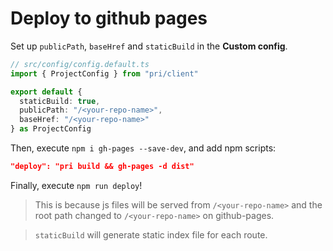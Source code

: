 # Deploy to github pages

Set up `publicPath`, `baseHref` and `staticBuild` in the **Custom config**.

```typescript
// src/config/config.default.ts
import { ProjectConfig } from "pri/client"

export default {
  staticBuild: true,
  publicPath: "/<your-repo-name>",
  baseHref: "/<your-repo-name>"
} as ProjectConfig
```

Then, execute `npm i gh-pages --save-dev`, and add npm scripts:

```json
"deploy": "pri build && gh-pages -d dist"
```

Finally, execute `npm run deploy`!

> This is because js files will be served from `/<your-repo-name>` and the root path changed to `/<your-repo-name>` on github-pages.

> `staticBuild` will generate static index file for each route.
